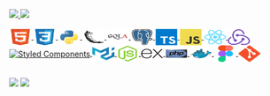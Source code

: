 <div>
  <a href="https://github.com/PauloHenriqueMagno">
  <img width="45%" src="https://github-readme-stats.vercel.app/api?username=PauloHenriqueMagno&show_icons=true&include_all_commits=true&count_private=true">
  <img width="45%" src="https://github-readme-stats.vercel.app/api/top-langs/?username=PauloHenriqueMagno&layout=compact&langs_count=9">
</div>
<br />
<div >
  <img align="center" alt="HTML" height="30" width="40" src="https://raw.githubusercontent.com/PauloHenriqueMagno/images/main/languages/svg/html.svg">
  <img align="center" alt="CSS" height="30" width="40" src="https://raw.githubusercontent.com/PauloHenriqueMagno/images/main/languages/svg/css.svg">
  <img align="center" alt="Python" height="30" width="40" src="https://raw.githubusercontent.com/PauloHenriqueMagno/images/main/languages/svg/python.svg">
  <img align="center" alt="Flask" height="30" width="40" src="https://raw.githubusercontent.com/PauloHenriqueMagno/images/main/languages/svg/flask.svg">
  <img align="center" alt="SQLAlchemy" height="30" width="40" src="https://raw.githubusercontent.com/PauloHenriqueMagno/images/main/languages/svg/sqlalchemy.svg">
  <img align="center" alt="PostgreSQL" height="30" width="40" src="https://raw.githubusercontent.com/PauloHenriqueMagno/images/main/languages/svg/postgresql.svg">
  <img align="center" alt="Ts" height="30" width="40" src="https://raw.githubusercontent.com/PauloHenriqueMagno/images/main/languages/svg/typescript.svg">
  <img align="center" alt="Js" height="30" width="40" src="https://raw.githubusercontent.com/PauloHenriqueMagno/images/main/languages/svg/javascript.svg">
  <img align="center" alt="React" height="30" width="40" src="https://raw.githubusercontent.com/PauloHenriqueMagno/images/main/languages/svg/react.svg">
  <img align="center" alt="Redux" height="30" width="40" src="https://raw.githubusercontent.com/PauloHenriqueMagno/images/main/languages/svg/redux.svg">
  <img align="center" alt="Styled Components" height="30" width="40" src="https://raw.githubusercontent.com/styled-components/brand/master/styled-components.png">
  <img align="center" alt="Material ui" height="30" width="40" src="https://raw.githubusercontent.com/devicons/devicon/master/icons/materialui/materialui-original.svg">
  <img align="center" alt="NodeJS" height="30" width="40" src="https://raw.githubusercontent.com/PauloHenriqueMagno/images/main/languages/svg/node.svg">
  <img align="center" alt="ExpressJS" height="30" width="40" src="https://raw.githubusercontent.com/PauloHenriqueMagno/images/main/languages/svg/express.svg">
  <img align="center" alt="PHP" height="30" width="40" src="https://raw.githubusercontent.com/PauloHenriqueMagno/images/main/languages/svg/php.svg">
  <img align="center" alt="Docker" height="30" width="40" src="https://raw.githubusercontent.com/PauloHenriqueMagno/images/main/languages/svg/docker.svg">
  <img align="center" alt="Figma" height="30" width="40" src="https://raw.githubusercontent.com/PauloHenriqueMagno/images/main/languages/svg/figma.svg">
  <img align="center" alt="Git" height="30" width="40" src="https://raw.githubusercontent.com/PauloHenriqueMagno/images/main/languages/svg/git.svg">
</div>
  
  ##
 
<div> 
  <a href = "mailto:paulohm2309@outlook.com"><img src="https://img.shields.io/badge/-Gmail-%23333?style=for-the-badge&logo=gmail&logoColor=white" target="_blank"></a>
  <a href="https://www.linkedin.com/in/paulohenriquemagno/" target="_blank"><img src="https://img.shields.io/badge/-LinkedIn-%230077B5?style=for-the-badge&logo=linkedin&logoColor=white" target="_blank"></a>
</div>
